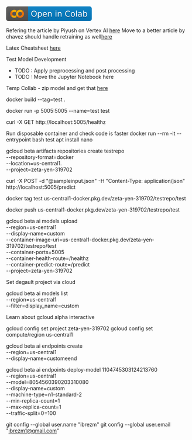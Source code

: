 [![Open In Colab](img/colab.svg)](https://colab.research.google.com/drive/1RupAVB60jXwPt4i72isuA2aSZojNDVcm#scrollTo=dFjRJMivbEtx)


Refering the article by Piyush on Vertex AI [here](https://medium.com/@piyushpandey282/model-serving-at-scale-with-vertex-ai-custom-container-deployment-with-pre-and-post-processing-12ac62f4ce76)
Move to a better article by chavez should handle retraining as well[here](https://medium.com/@jchavezar/ml-from-local-to-production-vertex-ai-d3b09998008c)



Latex Cheatsheet [here](https://github.com/adam-p/markdown-here/wiki/Markdown-Cheatsheet)

Test Model Development
* TODO : Apply preprocessing and post processing 
* TODO : Move the Jupyter Notebook here

Temp Collab - zip model and get that [here](https://colab.research.google.com/drive/1RupAVB60jXwPt4i72isuA2aSZojNDVcm#scrollTo=Ccr2VxwXiQwd)

docker build --tag=test .

docker run -p 5005:5005 --name=test test 

curl -X GET http://localhost:5005/healthz

Run disposable container and check code is faster
docker run --rm -it --entrypoint bash test
apt install nano

gcloud beta artifacts repositories create testrepo \
 --repository-format=docker \
 --location=us-central1. \
 --project=zeta-yen-319702

curl -X POST -d "@sampleinput.json" -H "Content-Type: application/json" http://localhost:5005/predict

docker tag test us-central1-docker.pkg.dev/zeta-yen-319702/testrepo/test

docker push us-central1-docker.pkg.dev/zeta-yen-319702/testrepo/test

gcloud beta ai models upload \
  --region=us-central1 \
  --display-name=custom \
  --container-image-uri=us-central1-docker.pkg.dev/zeta-yen-319702/testrepo/test \
  --container-ports=5005 \
  --container-health-route=/healthz \
  --container-predict-route=/predict \
 --project=zeta-yen-319702

 Set degault project via cloud 

 gcloud beta ai models list \
  --region=us-central1 \
  --filter=display_name=custom

Learn about 
gcloud alpha interactive

gcloud config set project zeta-yen-319702
gcloud config set compute/region us-central1 

gcloud beta ai endpoints create \
  --region=us-central1  \
  --display-name=customeend

gcloud beta ai endpoints deploy-model 1104745303124213760 \
  --region=us-central1 \
  --model=8054560390203310080 \
  --display-name=custom \
  --machine-type=n1-standard-2 \
  --min-replica-count=1 \
  --max-replica-count=1 \
  --traffic-split=0=100 

  git config --global user.name "ibrezm"
  git config --global user.email "ibrezm1@gmail.com"
